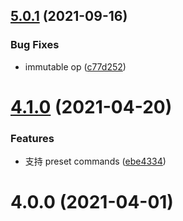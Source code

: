 ## [5.0.1](https://github.com/imcuttle/lerna-cli/compare/v4.1.0...v5.0.1) (2021-09-16)

### Bug Fixes

- immutable op ([c77d252](https://github.com/imcuttle/lerna-cli/commit/c77d2527a76ddc9d1e2a72d7cb4923348e048b92))

# [4.1.0](https://github.com/imcuttle/lerna-cli/compare/v4.0.0...v4.1.0) (2021-04-20)

### Features

- 支持 preset commands ([ebe4334](https://github.com/imcuttle/lerna-cli/commit/ebe43348fa32f4e6aa0a40500f5b1f9453627c24))

# 4.0.0 (2021-04-01)
